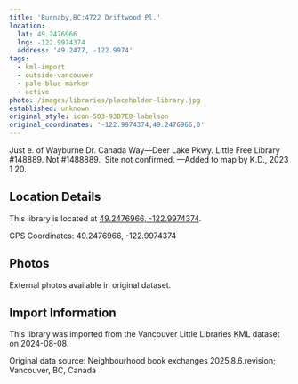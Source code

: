 ```yaml
---
title: 'Burnaby,BC:4722 Driftwood Pl.'
location:
  lat: 49.2476966
  lng: -122.9974374
  address: '49.2477, -122.9974'
tags:
  - kml-import
  - outside-vancouver
  - pale-blue-marker
  - active
photo: /images/libraries/placeholder-library.jpg
established: unknown
original_style: icon-503-93D7E8-labelson
original_coordinates: '-122.9974374,49.2476966,0'
---
```

Just e. of Wayburne Dr.
Canada Way—Deer Lake Pkwy.
Little Free Library #148889.
Not #1488889.  Site not confirmed.
—Added to map by K.D., 2023 1 20.

## Location Details

This library is located at [49.2476966, -122.9974374](https://www.google.com/maps?q=49.2476966,-122.9974374).

GPS Coordinates: 49.2476966, -122.9974374

## Photos

External photos available in original dataset.

## Import Information

This library was imported from the Vancouver Little Libraries KML dataset on 2024-08-08.

Original data source: Neighbourhood book exchanges 2025.8.6.revision; Vancouver, BC, Canada
